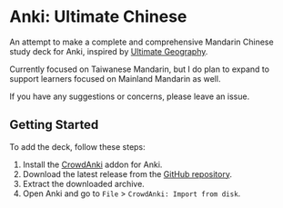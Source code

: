# Anki: Ultimate Chinese

An attempt to make a complete and comprehensive Mandarin Chinese study deck for Anki, inspired by [Ultimate Geography](https://github.com/anki-geo/ultimate-geography).

Currently focused on Taiwanese Mandarin, but I do plan to expand to support learners focused on Mainland Mandarin as well.

If you have any suggestions or concerns, please leave an issue.

## Getting Started

To add the deck, follow these steps:

1. Install the [CrowdAnki](https://github.com/Stvad/CrowdAnki) addon for Anki.
2. Download the latest release from the [GitHub repository](https://github.com/lstrobel/ultimate-chinese/releases).
3. Extract the downloaded archive.
4. Open Anki and go to `File` > `CrowdAnki: Import from disk`.
